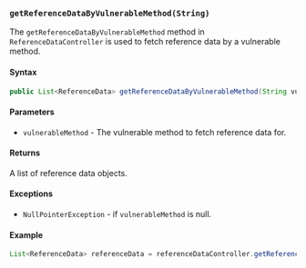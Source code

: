  ### `getReferenceDataByVulnerableMethod(String)`

The `getReferenceDataByVulnerableMethod` method in `ReferenceDataController` is used to fetch reference data by a vulnerable method.

#### Syntax

```java
public List<ReferenceData> getReferenceDataByVulnerableMethod(String vulnerableMethod)
```

#### Parameters

* `vulnerableMethod` - The vulnerable method to fetch reference data for.

#### Returns

A list of reference data objects.

#### Exceptions

* `NullPointerException` - if `vulnerableMethod` is null.

#### Example

```java
List<ReferenceData> referenceData = referenceDataController.getReferenceDataByVulnerableMethod("GET");
```